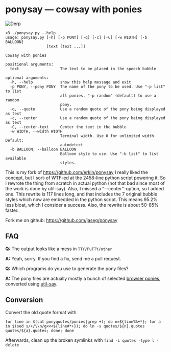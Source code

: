 ponysay — cowsay with ponies
============================

![Derp](http://i.imgur.com/xOJbE.png)

```
<3 ./ponysay.py --help
usage: ponysay.py [-h] [-p PONY] [-q] [-c] [-C] [-w WIDTH] [-b BALLOON]
                  [text [text ...]]

Cowsay with ponies

positional arguments:
  text                  The text to be placed in the speech bubble

optional arguments:
  -h, --help            show this help message and exit
  -p PONY, --pony PONY  The name of the pony to be used. Use "-p list" to list
                        all ponies, "-p random" (default) to use a random
                        pony.
  -q, --quote           Use a random quote of the pony being displayed as text
  -c, --center          Use a random quote of the pony being displayed as text
  -C, --center-text     Center the text in the bubble
  -w WIDTH, --width WIDTH
                        Terminal width. Use 0 for unlimited width. Default:
                        autodetect
  -b BALLOON, --balloon BALLOON
                        Balloon style to use. Use "-b list" to list available
                        styles.
```

This is my fork of https://github.com/erkin/ponysay
I really liked the concept, but I sort-of WTF-ed at the 2458-line python script powering it. So I rewrote the thing from scratch in actual python (not that bad since most of the work is done by util-say). Also, I missed a "--center"-option, so I added one. This rewrite is 117 lines long, and that includes the 7 original bubble styles which now are embedded in the python script. This means 95.2% less bloat, which I consider a success. Also, the rewrite is about 50-85% faster.

Fork me on github: https://github.com/jaseg/ponysay

FAQ
---

__Q:__ The output looks like a mess in `TTY/PuTTY/other`

__A:__ Yeah, sorry. If you find a fix, send me a pull request.

__Q:__ Which programs do you use to generate the pony files?

__A:__ The pony files are actually mostly a bunch of selected [browser ponies](http://web.student.tuwien.ac.at/~e0427417/browser-ponies/ponies.html), converted using [util-say](https://github.com/maandree/util-say).

Conversion
----------
Convert the old quote format with
```
for line in $(cat ponyquotes/ponies|grep +); do n=${line%%+*}; for a in $(sed s/+/\\n/g<<<${line#*+}); do ln -s quotes/${n}.quotes quotes/${a}.quotes; done; done
```
Afterwards, clean up the broken symlinks with ```find -L quotes -type l -delete```
